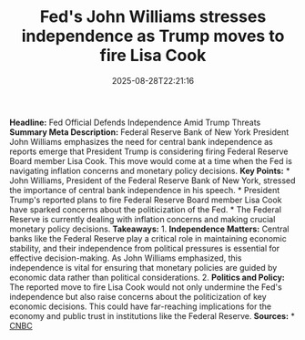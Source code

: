 ﻿---
title: "Fed's John Williams stresses independence as Trump moves to fire Lisa Cook"
date: "2025-08-28T22:21:16"
category: "Markets"
summary: ""
slug: "feds john williams stresses independence as trump moves to f"
source_urls:
  - "https://www.cnbc.com/2025/08/27/feds-john-williams-stresses-independence-as-trump-moves-to-fire-lisa-cook.html"
seo:
  title: "Fed's John Williams stresses independence as Trump moves to fire Lisa Cook | Hash n Hedge"
  description: ""
  keywords: ["news", "markets", "brief"]
---
**Headline:** Fed Official Defends Independence Amid Trump Threats  **Summary Meta Description:** Federal Reserve Bank of New York President John Williams emphasizes the need for central bank independence as reports emerge that President Trump is considering firing Federal Reserve Board member Lisa Cook. This move would come at a time when the Fed is navigating inflation concerns and monetary policy decisions.  **Key Points:**  *   John Williams, President of the Federal Reserve Bank of New York, stressed the importance of central bank independence in his speech. *   President Trump's reported plans to fire Federal Reserve Board member Lisa Cook have sparked concerns about the politicization of the Fed. *   The Federal Reserve is currently dealing with inflation concerns and making crucial monetary policy decisions.  **Takeaways:**  1.  **Independence Matters:** Central banks like the Federal Reserve play a critical role in maintaining economic stability, and their independence from political pressures is essential for effective decision-making. As John Williams emphasized, this independence is vital for ensuring that monetary policies are guided by economic data rather than political considerations. 2.  **Politics and Policy:** The reported move to fire Lisa Cook would not only undermine the Fed's independence but also raise concerns about the politicization of key economic decisions. This could have far-reaching implications for the economy and public trust in institutions like the Federal Reserve.  **Sources:**  *   [CNBC](https://www.cnbc.com/2025/08/27/feds-john-williams-stresses-independence-as-trump-moves-to-fire-lisa-cook.html) 
